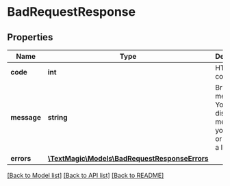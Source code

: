 # BadRequestResponse

## Properties
Name | Type | Description | Notes
------------ | ------------- | ------------- | -------------
**code** | **int** | HTTP error code. | [optional] 
**message** | **string** | Brief error message. You could display this message to your user or save it in a log. | [optional] 
**errors** | [**\TextMagic\Models\BadRequestResponseErrors**](BadRequestResponseErrors.md) |  | [optional] 

[[Back to Model list]](../README.md#documentation-for-models) [[Back to API list]](../README.md#documentation-for-api-endpoints) [[Back to README]](../README.md)



